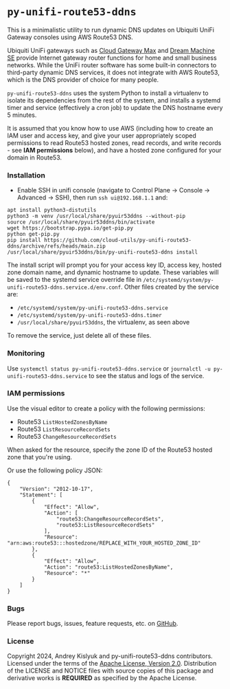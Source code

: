 # `py-unifi-route53-ddns`
This is a minimalistic utility to run dynamic DNS updates on Ubiquiti UniFi Gateway consoles using AWS Route53 DNS.

Ubiquiti UniFi gateways such as [Cloud Gateway Max](https://store.ui.com/us/en/category/cloud-gateways-compact/collections/cloud-gateway-max/products/ucg-max) and [Dream Machine SE](https://store.ui.com/us/en/category/cloud-gateways-large-scale/products/udm-se) provide Internet gateway router functions for home and small business networks. While the UniFi router software has some built-in connectors to third-party dynamic DNS services, it does not integrate with AWS Route53, which is the DNS provider of choice for many people.

`py-unifi-route53-ddns` uses the system Python to install a virtualenv to isolate its dependencies from the rest of the system, and installs a systemd timer and service (effectively a cron job) to update the DNS hostname every 5 minutes.

It is assumed that you know how to use AWS (including how to create an IAM user and access key, and give your user appropriately scoped permissions to read Route53 hosted zones, read records, and write records - see **IAM permissions** below), and have a hosted zone configured for your domain in Route53.

### Installation
*  Enable SSH in unifi console (navigate to Control Plane -> Console -> Advanced -> SSH), then run `ssh ui@192.168.1.1` and:
```
apt install python3-distutils
python3 -m venv /usr/local/share/pyuir53ddns --without-pip
source /usr/local/share/pyuir53ddns/bin/activate
wget https://bootstrap.pypa.io/get-pip.py
python get-pip.py
pip install https://github.com/cloud-utils/py-unifi-route53-ddns/archive/refs/heads/main.zip
/usr/local/share/pyuir53ddns/bin/py-unifi-route53-ddns install
```
The install script will prompt you for your access key ID, access key, hosted zone domain name, and dynamic hostname to update. These variables will be saved to the systemd service override file in `/etc/systemd/system/py-unifi-route53-ddns.service.d/env.conf`. Other files created by the service are:

* `/etc/systemd/system/py-unifi-route53-ddns.service`
* `/etc/systemd/system/py-unifi-route53-ddns.timer`
* `/usr/local/share/pyuir53ddns`, the virtualenv, as seen above

To remove the service, just delete all of these files.

### Monitoring
Use `systemctl status py-unifi-route53-ddns.service` or `journalctl -u py-unifi-route53-ddns.service` to see the status and logs of the service.

### IAM permissions
Use the visual editor to create a policy with the following permissions:
* Route53 `ListHostedZonesByName`
* Route53 `ListResourceRecordSets`
* Route53 `ChangeResourceRecordSets`

When asked for the resource, specify the zone ID of the Route53 hosted zone that you're using.

Or use the following policy JSON:
```
{
    "Version": "2012-10-17",
    "Statement": [
        {
            "Effect": "Allow",
            "Action": [
                "route53:ChangeResourceRecordSets",
                "route53:ListResourceRecordSets"
            ],
            "Resource": "arn:aws:route53:::hostedzone/REPLACE_WITH_YOUR_HOSTED_ZONE_ID"
        },
        {
            "Effect": "Allow",
            "Action": "route53:ListHostedZonesByName",
            "Resource": "*"
        }
    ]
}
```

### Bugs

Please report bugs, issues, feature requests, etc. on [GitHub](https://github.com/cloud-utils/py-unifi-route53-ddns/issues).

### License

Copyright 2024, Andrey Kislyuk and py-unifi-route53-ddns contributors. Licensed under the terms of the
[Apache License, Version 2.0](http://www.apache.org/licenses/LICENSE-2.0). Distribution of the LICENSE and NOTICE
files with source copies of this package and derivative works is **REQUIRED** as specified by the Apache License.
